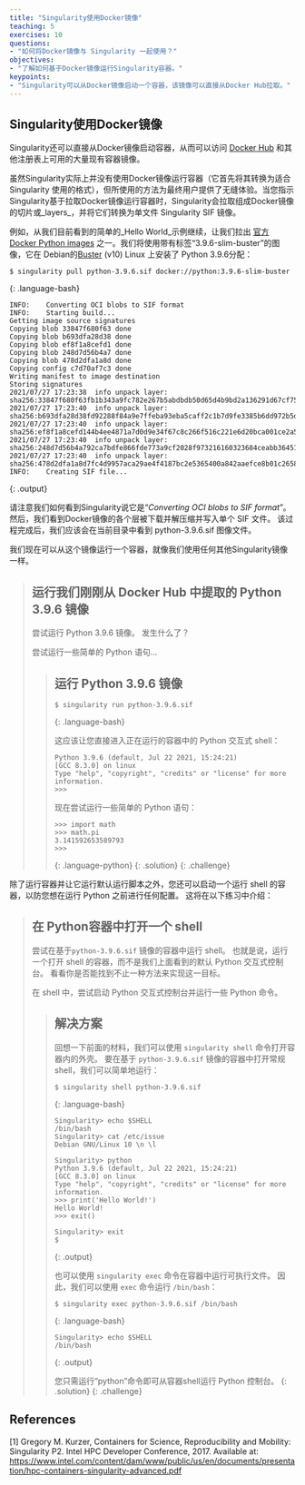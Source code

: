 ```yaml
---
title: "Singularity使用Docker镜像"
teaching: 5
exercises: 10
questions:
- "如何将Docker镜像与 Singularity 一起使用？"
objectives:
- "了解如何基于Docker镜像运行Singularity容器。"
keypoints:
- "Singularity可以从Docker镜像启动一个容器，该镜像可以直接从Docker Hub拉取。"
---
```


## Singularity使用Docker镜像

Singularity还可以直接从Docker镜像启动容器，从而可以访问 [Docker Hub](https://hub.docker.com/) 和其他注册表上可用的大量现有容器镜像。

虽然Singularity实际上并没有使用Docker镜像运行容器（它首先将其转换为适合 Singularity 使用的格式），但所使用的方法为最终用户提供了无缝体验。当您指示Singularity基于拉取Docker镜像运行容器时，Singularity会拉取组成Docker镜像的切片或_layers_，并将它们转换为单文件 Singularity SIF 镜像。

例如，从我们目前看到的简单的_Hello World_示例继续，让我们拉出 [官方Docker Python images](https://hub.docker.com/_/python) 之一。我们将使用带有标签“3.9.6-slim-buster”的图像，它在 Debian的[Buster](https://www.debian.org/releases/buster/) (v10) Linux 上安装了 Python 3.9.6分配：

~~~
$ singularity pull python-3.9.6.sif docker://python:3.9.6-slim-buster
~~~
{: .language-bash}

~~~
INFO:    Converting OCI blobs to SIF format
INFO:    Starting build...
Getting image source signatures
Copying blob 33847f680f63 done  
Copying blob b693dfa28d38 done  
Copying blob ef8f1a8cefd1 done  
Copying blob 248d7d56b4a7 done  
Copying blob 478d2dfa1a8d done  
Copying config c7d70af7c3 done  
Writing manifest to image destination
Storing signatures
2021/07/27 17:23:38  info unpack layer: sha256:33847f680f63fb1b343a9fc782e267b5abdbdb50d65d4b9bd2a136291d67cf75
2021/07/27 17:23:40  info unpack layer: sha256:b693dfa28d38fd92288f84a9e7ffeba93eba5caff2c1b7d9fe3385b6dd972b5d
2021/07/27 17:23:40  info unpack layer: sha256:ef8f1a8cefd144b4ee4871a7d0d9e34f67c8c266f516c221e6d20bca001ce2a5
2021/07/27 17:23:40  info unpack layer: sha256:248d7d56b4a792ca7bdfe866fde773a9cf2028f973216160323684ceabb36451
2021/07/27 17:23:40  info unpack layer: sha256:478d2dfa1a8d7fc4d9957aca29ae4f4187bc2e5365400a842aaefce8b01c2658
INFO:    Creating SIF file...
~~~
{: .output}

请注意我们如何看到Singularity说它是“_Converting OCI blobs to SIF format_”。 然后，我们看到Docker镜像的各个层被下载并解压缩并写入单个 SIF 文件。 该过程完成后，我们应该会在当前目录中看到 python-3.9.6.sif 图像文件。

我们现在可以从这个镜像运行一个容器，就像我们使用任何其他Singularity镜像一样。

> ## 运行我们刚刚从 Docker Hub 中提取的 Python 3.9.6 镜像
>
> 尝试运行 Python 3.9.6 镜像。 发生什么了？
>
> 尝试运行一些简单的 Python 语句...
> 
> > ## 运行 Python 3.9.6 镜像
> >
> > ~~~
> > $ singularity run python-3.9.6.sif
> > ~~~
> > {: .language-bash}
> > 
> > 这应该让您直接进入正在运行的容器中的 Python 交互式 shell：
> > 
> > ~~~
> > Python 3.9.6 (default, Jul 22 2021, 15:24:21) 
> > [GCC 8.3.0] on linux
> > Type "help", "copyright", "credits" or "license" for more information.
> > >>> 
> > ~~~
> > 现在尝试运行一些简单的 Python 语句：
> > ~~~
> > >>> import math
> > >>> math.pi
> > 3.141592653589793
> > >>> 
> > ~~~
> > {: .language-python}
> {: .solution}
{: .challenge}

除了运行容器并让它运行默认运行脚本之外，您还可以启动一个运行 shell 的容器，以防您想在运行 Python 之前进行任何配置。 这将在以下练习中介绍：

> ## 在 Python容器中打开一个 shell
>
> 尝试在基于`python-3.9.6.sif` 镜像的容器中运行 shell。 也就是说，运行一个打开 shell 的容器，而不是我们上面看到的默认 Python 交互式控制台。
> 看看你是否能找到不止一种方法来实现这一目标。
>
> 在 shell 中，尝试启动 Python 交互式控制台并运行一些 Python 命令。
> 
> > ## 解决方案
> >
> > 回想一下前面的材料，我们可以使用 `singularity shell` 命令打开容器内的外壳。 要在基于 `python-3.9.6.sif` 镜像的容器中打开常规 shell，我们可以简单地运行：
> > ~~~
> > $ singularity shell python-3.9.6.sif
> > ~~~
> > {: .language-bash}
> > 
> > ~~~
> > Singularity> echo $SHELL
> > /bin/bash
> > Singularity> cat /etc/issue
> > Debian GNU/Linux 10 \n \l
> > 
> > Singularity> python
> > Python 3.9.6 (default, Jul 22 2021, 15:24:21) 
> > [GCC 8.3.0] on linux
> > Type "help", "copyright", "credits" or "license" for more information.
> > >>> print('Hello World!')
> > Hello World!
> > >>> exit()
> > 
> > Singularity> exit
> > $ 
> > ~~~
> > {: .output}
> > 
> > 也可以使用 `singularity exec` 命令在容器中运行可执行文件。 因此，我们可以使用 `exec` 命令运行 `/bin/bash`：
> > 
> > ~~~
> > $ singularity exec python-3.9.6.sif /bin/bash
> > ~~~
> > {: .language-bash}
> > 
> > ~~~
> > Singularity> echo $SHELL
> > /bin/bash
> > ~~~
> > {: .output}
> > 
> > 您只需运行“python”命令即可从容器shell运行 Python 控制台。
> {: .solution}
{: .challenge}

## References

\[1\] Gregory M. Kurzer, Containers for Science, Reproducibility and Mobility: Singularity P2. Intel HPC Developer Conference, 2017. Available at: https://www.intel.com/content/dam/www/public/us/en/documents/presentation/hpc-containers-singularity-advanced.pdf
